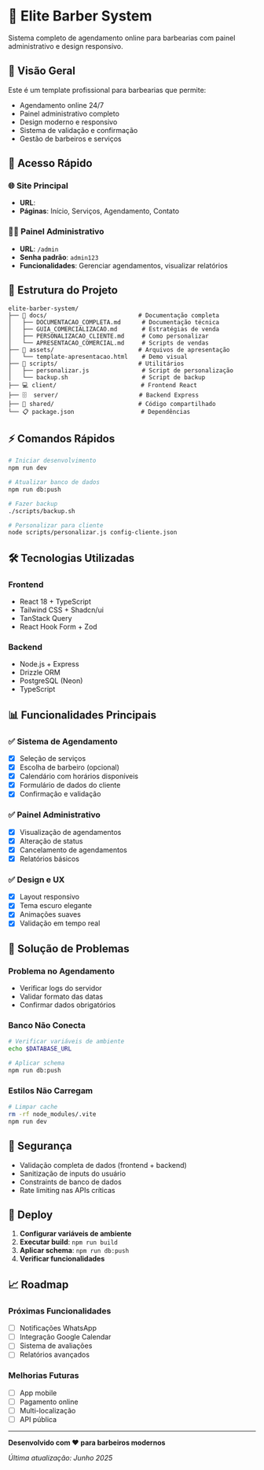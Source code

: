 # 💈 Elite Barber System

Sistema completo de agendamento online para barbearias com painel administrativo e design responsivo.

## 🎯 Visão Geral

Este é um template profissional para barbearias que permite:
- Agendamento online 24/7
- Painel administrativo completo
- Design moderno e responsivo
- Sistema de validação e confirmação
- Gestão de barbeiros e serviços

## 🚀 Acesso Rápido

### 🌐 Site Principal
- **URL**: 
- **Páginas**: Início, Serviços, Agendamento, Contato

### 👨‍💼 Painel Administrativo
- **URL**: `/admin`
- **Senha padrão**: `admin123`
- **Funcionalidades**: Gerenciar agendamentos, visualizar relatórios

## 📁 Estrutura do Projeto

```
elite-barber-system/
├── 📖 docs/                          # Documentação completa
│   ├── DOCUMENTACAO_COMPLETA.md      # Documentação técnica
│   ├── GUIA_COMERCIALIZACAO.md       # Estratégias de venda
│   ├── PERSONALIZACAO_CLIENTE.md     # Como personalizar
│   └── APRESENTACAO_COMERCIAL.md     # Scripts de vendas
├── 🎨 assets/                        # Arquivos de apresentação
│   └── template-apresentacao.html    # Demo visual
├── 🔧 scripts/                       # Utilitários
│   ├── personalizar.js               # Script de personalização
│   └── backup.sh                     # Script de backup
├── 💻 client/                        # Frontend React
├── 🗄️  server/                       # Backend Express
├── 🔗 shared/                        # Código compartilhado
└── 📋 package.json                   # Dependências
```

## ⚡ Comandos Rápidos

```bash
# Iniciar desenvolvimento
npm run dev

# Atualizar banco de dados
npm run db:push

# Fazer backup
./scripts/backup.sh

# Personalizar para cliente
node scripts/personalizar.js config-cliente.json
```

## 🛠️ Tecnologias Utilizadas

### Frontend
- React 18 + TypeScript
- Tailwind CSS + Shadcn/ui
- TanStack Query
- React Hook Form + Zod

### Backend
- Node.js + Express
- Drizzle ORM
- PostgreSQL (Neon)
- TypeScript

## 📊 Funcionalidades Principais

### ✅ Sistema de Agendamento
- [x] Seleção de serviços
- [x] Escolha de barbeiro (opcional)
- [x] Calendário com horários disponíveis
- [x] Formulário de dados do cliente
- [x] Confirmação e validação

### ✅ Painel Administrativo
- [x] Visualização de agendamentos
- [x] Alteração de status
- [x] Cancelamento de agendamentos
- [x] Relatórios básicos

### ✅ Design e UX
- [x] Layout responsivo
- [x] Tema escuro elegante
- [x] Animações suaves
- [x] Validação em tempo real

## 🐛 Solução de Problemas

### Problema no Agendamento
- Verificar logs do servidor
- Validar formato das datas
- Confirmar dados obrigatórios

### Banco Não Conecta
```bash
# Verificar variáveis de ambiente
echo $DATABASE_URL

# Aplicar schema
npm run db:push
```

### Estilos Não Carregam
```bash
# Limpar cache
rm -rf node_modules/.vite
npm run dev
```

## 🔐 Segurança

- Validação completa de dados (frontend + backend)
- Sanitização de inputs do usuário
- Constraints de banco de dados
- Rate limiting nas APIs críticas

## 🚀 Deploy

1. **Configurar variáveis de ambiente**
2. **Executar build**: `npm run build`
3. **Aplicar schema**: `npm run db:push`
4. **Verificar funcionalidades**

## 📈 Roadmap

### Próximas Funcionalidades
- [ ] Notificações WhatsApp
- [ ] Integração Google Calendar
- [ ] Sistema de avaliações
- [ ] Relatórios avançados

### Melhorias Futuras
- [ ] App mobile
- [ ] Pagamento online
- [ ] Multi-localização
- [ ] API pública

---

**Desenvolvido com ❤️ para barbeiros modernos**

*Última atualização: Junho 2025*
